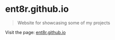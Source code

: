 # ent8r.github.io

> Website for showcasing some of my projects

Visit the page: [ent8r.github.io](https://ent8r.github.io)
